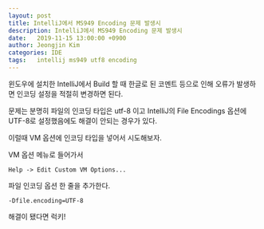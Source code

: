 ```yaml
---
layout: post
title: IntelliJ에서 MS949 Encoding 문제 발생시 
description: IntelliJ에서 MS949 Encoding 문제 발생시
date:   2019-11-15 13:00:00 +0900
author: Jeongjin Kim
categories: IDE
tags:	intellij ms949 utf8 encoding
---
```


<script async src="https://pagead2.googlesyndication.com/pagead/js/adsbygoogle.js"></script>
<!-- 컨텐츠내 -->
<ins class="adsbygoogle"
     style="display:block"
     data-ad-client="ca-pub-3234744071843247"
     data-ad-slot="1671969273"
     data-ad-format="auto"
     data-full-width-responsive="true"></ins>
<script>
     (adsbygoogle = window.adsbygoogle || []).push({});
</script>

윈도우에 설치한 IntelliJ에서 Build 할 때 한글로 된 코멘트 등으로 인해 오류가 발생하면 인코딩 설정을 적절히 변경하면 된다.

문제는 분명히 파일의 인코딩 타입은 utf-8 이고 IntelliJ의 File Encodings 옵션에 UTF-8로 설정했음에도 해결이 안되는 경우가 있다.

이럴때 VM 옵션에 인코딩 타입을 넣어서 시도해보자.

VM 옵션 메뉴로 들어가서
```
Help -> Edit Custom VM Options...
```

파일 인코딩 옵션 한 줄을 추가한다.
```
-Dfile.encoding=UTF-8
```


해결이 됐다면 럭키!